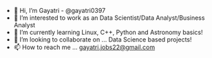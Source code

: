 - 👋 Hi, I’m Gayatri - @gayatri0397
- 👀 I’m interested to work as an Data Scientist/Data Analyst/Business Analyst
- 🌱 I’m currently learning Linux, C++, Python and Astronomy basics! 
- 💞️ I’m looking to collaborate on ... Data Science based projects! 
- 📫 How to reach me ... gayatri.jobs22@gmail.com

<!---
gayatri0397/gayatri0397 is a ✨ special ✨ repository because its `README.md` (this file) appears on your GitHub profile.
You can click the Preview link to take a look at your changes.
--->
